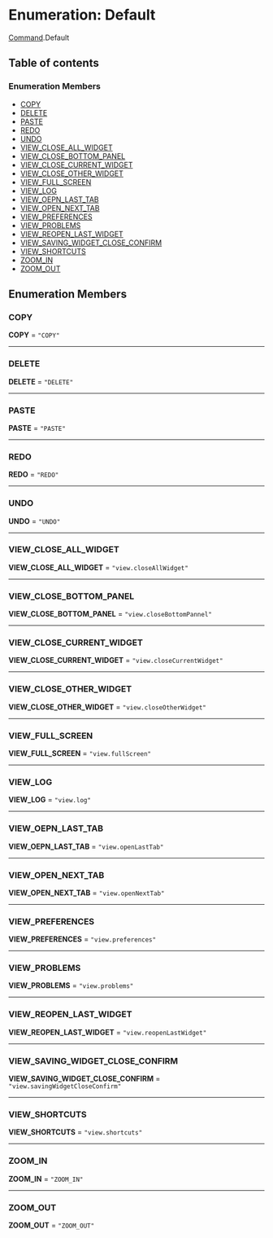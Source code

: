 # Enumeration: Default

[Command](/auto-docs/fixed-layout-editor/modules/Command.md).Default

## Table of contents

### Enumeration Members

* [COPY](/auto-docs/fixed-layout-editor/enums/Command.Default.md#copy)
* [DELETE](/auto-docs/fixed-layout-editor/enums/Command.Default.md#delete)
* [PASTE](/auto-docs/fixed-layout-editor/enums/Command.Default.md#paste)
* [REDO](/auto-docs/fixed-layout-editor/enums/Command.Default.md#redo)
* [UNDO](/auto-docs/fixed-layout-editor/enums/Command.Default.md#undo)
* [VIEW\_CLOSE\_ALL\_WIDGET](/auto-docs/fixed-layout-editor/enums/Command.Default.md#view_close_all_widget)
* [VIEW\_CLOSE\_BOTTOM\_PANEL](/auto-docs/fixed-layout-editor/enums/Command.Default.md#view_close_bottom_panel)
* [VIEW\_CLOSE\_CURRENT\_WIDGET](/auto-docs/fixed-layout-editor/enums/Command.Default.md#view_close_current_widget)
* [VIEW\_CLOSE\_OTHER\_WIDGET](/auto-docs/fixed-layout-editor/enums/Command.Default.md#view_close_other_widget)
* [VIEW\_FULL\_SCREEN](/auto-docs/fixed-layout-editor/enums/Command.Default.md#view_full_screen)
* [VIEW\_LOG](/auto-docs/fixed-layout-editor/enums/Command.Default.md#view_log)
* [VIEW\_OEPN\_LAST\_TAB](/auto-docs/fixed-layout-editor/enums/Command.Default.md#view_oepn_last_tab)
* [VIEW\_OPEN\_NEXT\_TAB](/auto-docs/fixed-layout-editor/enums/Command.Default.md#view_open_next_tab)
* [VIEW\_PREFERENCES](/auto-docs/fixed-layout-editor/enums/Command.Default.md#view_preferences)
* [VIEW\_PROBLEMS](/auto-docs/fixed-layout-editor/enums/Command.Default.md#view_problems)
* [VIEW\_REOPEN\_LAST\_WIDGET](/auto-docs/fixed-layout-editor/enums/Command.Default.md#view_reopen_last_widget)
* [VIEW\_SAVING\_WIDGET\_CLOSE\_CONFIRM](/auto-docs/fixed-layout-editor/enums/Command.Default.md#view_saving_widget_close_confirm)
* [VIEW\_SHORTCUTS](/auto-docs/fixed-layout-editor/enums/Command.Default.md#view_shortcuts)
* [ZOOM\_IN](/auto-docs/fixed-layout-editor/enums/Command.Default.md#zoom_in)
* [ZOOM\_OUT](/auto-docs/fixed-layout-editor/enums/Command.Default.md#zoom_out)

## Enumeration Members

### COPY

**COPY** = `"COPY"`

***

### DELETE

**DELETE** = `"DELETE"`

***

### PASTE

**PASTE** = `"PASTE"`

***

### REDO

**REDO** = `"REDO"`

***

### UNDO

**UNDO** = `"UNDO"`

***

### VIEW\_CLOSE\_ALL\_WIDGET

**VIEW\_CLOSE\_ALL\_WIDGET** = `"view.closeAllWidget"`

***

### VIEW\_CLOSE\_BOTTOM\_PANEL

**VIEW\_CLOSE\_BOTTOM\_PANEL** = `"view.closeBottomPannel"`

***

### VIEW\_CLOSE\_CURRENT\_WIDGET

**VIEW\_CLOSE\_CURRENT\_WIDGET** = `"view.closeCurrentWidget"`

***

### VIEW\_CLOSE\_OTHER\_WIDGET

**VIEW\_CLOSE\_OTHER\_WIDGET** = `"view.closeOtherWidget"`

***

### VIEW\_FULL\_SCREEN

**VIEW\_FULL\_SCREEN** = `"view.fullScreen"`

***

### VIEW\_LOG

**VIEW\_LOG** = `"view.log"`

***

### VIEW\_OEPN\_LAST\_TAB

**VIEW\_OEPN\_LAST\_TAB** = `"view.openLastTab"`

***

### VIEW\_OPEN\_NEXT\_TAB

**VIEW\_OPEN\_NEXT\_TAB** = `"view.openNextTab"`

***

### VIEW\_PREFERENCES

**VIEW\_PREFERENCES** = `"view.preferences"`

***

### VIEW\_PROBLEMS

**VIEW\_PROBLEMS** = `"view.problems"`

***

### VIEW\_REOPEN\_LAST\_WIDGET

**VIEW\_REOPEN\_LAST\_WIDGET** = `"view.reopenLastWidget"`

***

### VIEW\_SAVING\_WIDGET\_CLOSE\_CONFIRM

**VIEW\_SAVING\_WIDGET\_CLOSE\_CONFIRM** = `"view.savingWidgetCloseConfirm"`

***

### VIEW\_SHORTCUTS

**VIEW\_SHORTCUTS** = `"view.shortcuts"`

***

### ZOOM\_IN

**ZOOM\_IN** = `"ZOOM_IN"`

***

### ZOOM\_OUT

**ZOOM\_OUT** = `"ZOOM_OUT"`
